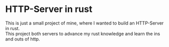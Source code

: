 # HTTP-Server in rust
This is just a small project of mine, where I wanted to build an HTTP-Server in rust.  
This project both servers to advance my rust knowledge and learn the ins and outs of http.
